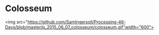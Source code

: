 # Colosseum
<img src="https://github.com/SamIngersoll/Processing-46-Days/blob/master/p_2015_06_07_colosseum/colosseum.gif"width="600">
